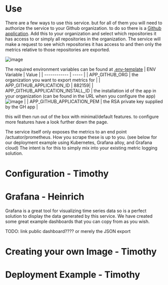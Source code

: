 # Use
There are a few ways to use this service. but for all of them you will need to authorize the service to your Github organization. to do so there is a [Github application](https://github.com/apps/authapp-github-metrics). Add this to your organization and select which repositories it has access to or simply all repositories in the organization. The service will make a request to see which repositories it has access to and then only the metrics relative to those repositories are exported.

![image](https://github.com/github-insights/github-metrics/assets/89661092/79e56315-b95b-41d3-a3c6-2a4ca410a224)

The required environment variables can be found at [.env-template](../blob/main/.env-template)
| ENV Variable | Value |
| ------------ | ----- |
| APP_GITHUB_ORG | the organization you want to export metrics for |
| APP_GITHUB_APPLICATION_ID | 882159|
| APP_GITHUB_APPLICATION_INSTALL_ID | the installation id of the app in your organization (can be found in the URL when you configure the app) ![image](https://github.com/github-insights/github-metrics/assets/89661092/adb27fd7-4e70-4008-a5de-650dddcc0f54) |
| APP_GITHUB_APPLICATION_PEM | the RSA private key supplied by the GH app |

this will then run out of the box with minimal/default features. to configure more features have a look further down the page.

The service itself only exposes the metrics to an end point /actuator/prometheus. How you scrape these is up to you. (see below for our deployment example using Kubernetes, Grafana alloy, and Grafana cloud) The intent is for this to simply mix into your existing metric logging solution.

# Configuration - Timothy

# Grafana - Heinrich
Grafana is a great tool for visualizing time series data so is a perfect solution to display the data generated by this service. We have created some great example dashboards that you can copy from as you wish.

TODO: link public dashboard???? or merely the JSON export

# Creating your own Image - Timothy

# Deployment Example - Timothy

